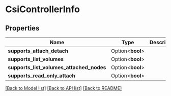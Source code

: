# CsiControllerInfo

## Properties

Name | Type | Description | Notes
------------ | ------------- | ------------- | -------------
**supports_attach_detach** | Option<**bool**> |  | [optional]
**supports_list_volumes** | Option<**bool**> |  | [optional]
**supports_list_volumes_attached_nodes** | Option<**bool**> |  | [optional]
**supports_read_only_attach** | Option<**bool**> |  | [optional]

[[Back to Model list]](../README.md#documentation-for-models) [[Back to API list]](../README.md#documentation-for-api-endpoints) [[Back to README]](../README.md)


